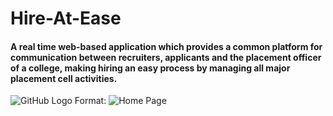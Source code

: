 # Hire-At-Ease
#### A real time web-based application which provides a common platform for communication between recruiters, applicants and the placement officer of a college, making hiring an easy process by managing all major placement cell activities.
![GitHub Logo](../public/display/hm1.jpeg)
Format: ![Home Page](url)
